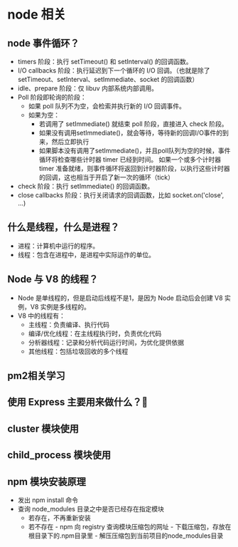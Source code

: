 # node 相关
## node 事件循环？
- timers 阶段：执行 setTimeout() 和 setInterval() 的回调函数。
- I/O callbacks 阶段：执行延迟到下一个循环的 I/O 回调。（也就是除了 setTimeout、setInterval、setImmediate、socket 的回调函数）
- idle、prepare 阶段：仅 libuv 内部系统内部调用。
- Poll 阶段即轮询的阶段：
	- 如果 poll 队列不为空，会检索并执行新的 I/O 回调事件。
	- 如果为空：
		- 若调用了 setImmediate() 就结束 poll 阶段，直接进入 check 阶段。
		- 如果没有调用setImmediate()，就会等待，等待新的回调I/O事件的到来，然后立即执行
		- 如果脚本没有调用了setImmediate()，并且poll队列为空的时候，事件循环将检查哪些计时器 timer 已经到时间。 如果一个或多个计时器 timer 准备就绪，则事件循环将返回到计时器阶段，以执行这些计时器的回调，这也相当于开启了新一次的循环（tick）	
- check 阶段：执行 setImmediate() 的回调函数。
- close callbacks 阶段：执行关闭请求的回调函数，比如 socket.on('close', ...)

## 什么是线程，什么是进程？
- 进程：计算机中运行的程序。
- 线程：包含在进程中，是进程中实际运作的单位。

## Node 与 V8 的线程？
- Node 是单线程的，但是启动后线程不是1，是因为 Node 启动后会创建 V8 实例，V8 实例是多线程的。
- V8 中的线程有：
	- 主线程：负责编译、执行代码
	- 编译/优化线程：在主线程执行时，负责优化代码
	- 分析器线程：记录和分析代码运行时间，为优化提供依据
	- 其他线程：包括垃圾回收的多个线程

## pm2相关学习

## 使用 Express 主要用来做什么？:star2:

## cluster 模块使用

## child_process 模块使用

## npm 模块安装原理
- 发出 npm install 命令
- 查询 node_modules 目录之中是否已经存在指定模块
	- 若存在，不再重新安装
  - 若不存在
		- npm 向 registry 查询模块压缩包的网址
		- 下载压缩包，存放在根目录下的.npm目录里
		- 解压压缩包到当前项目的node_modules目录